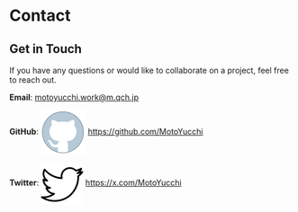 # Contact

## Get in Touch

If you have any questions or would like to collaborate on a project, feel free to reach out.

<div style="text-align: left;">
    <p><strong>Email</strong>: <a href="mailto:motoyucchi.work@m.qch.jp">motoyucchi.work@m.qch.jp</a></p>
    <p><strong>GitHub</strong>: <img src="public/github-160.png" alt="GitHub" style="vertical-align: middle; width: 80px;"> <a href="https://github.com/MotoYucchi">https://github.com/MotoYucchi</a></p>
    <p><strong>Twitter</strong>: <img src="public/twitter-150.png" alt="Twitter" style="vertical-align: middle; width: 75px;"> <a href="https://x.com/MotoYucchi">https://x.com/MotoYucchi</a></p>
</div>
